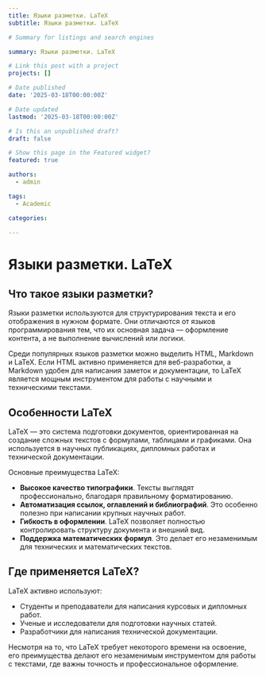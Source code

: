 ```yaml
---
title: Языки разметки. LaTeX
subtitle: Языки разметки. LaTeX

# Summary for listings and search engines

summary: Языки разметки. LaTeX

# Link this post with a project
projects: []

# Date published
date: '2025-03-18T00:00:00Z'

# Date updated
lastmod: '2025-03-18T00:00:00Z'

# Is this an unpublished draft?
draft: false

# Show this page in the Featured widget?
featured: true

authors:
  - admin

tags:
  - Academic

categories:
  
---
```


# Языки разметки. LaTeX

## Что такое языки разметки?  
Языки разметки используются для структурирования текста и его отображения в нужном формате. Они отличаются от языков программирования тем, что их основная задача — оформление контента, а не выполнение вычислений или логики. 

Среди популярных языков разметки можно выделить HTML, Markdown и LaTeX. Если HTML активно применяется для веб-разработки, а Markdown удобен для написания заметок и документации, то LaTeX является мощным инструментом для работы с научными и техническими текстами.

## Особенности LaTeX  
LaTeX — это система подготовки документов, ориентированная на создание сложных текстов с формулами, таблицами и графиками. Она используется в научных публикациях, дипломных работах и технической документации.

Основные преимущества LaTeX:  
- **Высокое качество типографики**. Тексты выглядят профессионально, благодаря правильному форматированию.  
- **Автоматизация ссылок, оглавлений и библиографий**. Это особенно полезно при написании крупных научных работ.  
- **Гибкость в оформлении**. LaTeX позволяет полностью контролировать структуру документа и внешний вид.  
- **Поддержка математических формул**. Это делает его незаменимым для технических и математических текстов.  

## Где применяется LaTeX?  
LaTeX активно используют:  
- Студенты и преподаватели для написания курсовых и дипломных работ.  
- Ученые и исследователи для подготовки научных статей.  
- Разработчики для написания технической документации.  

Несмотря на то, что LaTeX требует некоторого времени на освоение, его преимущества делают его незаменимым инструментом для работы с текстами, где важны точность и профессиональное оформление.

